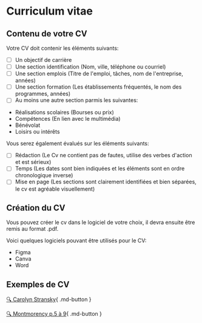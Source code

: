 # Curriculum vitae
## Contenu de votre CV    

Votre CV doit contenir les éléments suivants: 
- [ ] Un objectif de carrière
- [ ] Une section identification (Nom, ville, téléphone ou courriel)
- [ ] Une section emplois (Titre de l'emploi, tâches, nom de l'entreprise, années)
- [ ] Une section formation (Les établissements fréquentés, le nom des programmes, années)
- [ ] Au moins une autre section parmis les suivantes:
- Réalisations scolaires (Bourses ou prix)
- Compétences (En lien avec le multimédia)
- Bénévolat
- Loisirs ou intérêts

Vous serez également évalués sur les éléments suivants: 
- [ ] Rédaction (Le Cv ne contient pas de fautes, utilise des verbes d'action et est sérieux)
- [ ] Temps (Les dates sont bien indiquées et les éléments sont en ordre chronologique inverse)
- [ ] Mise en page (Les sections sont clairement identifiées et bien séparées, le cv est agréable visuellement)

## Création du CV
Vous pouvez créer le cv dans le logiciel de votre choix, il devra ensuite être remis au format .pdf. 

Voici quelques logiciels pouvant être utilisés pour le CV: 
- Figma
- Canva
- Word

## Exemples de CV
[🔍 Carolyn Stransky](https://carolstran.github.io/cv/){ .md-button }      

[🔍 Montmorency p.5 à 9](https://www.cmontmorency.qc.ca/wp-content/uploads/2023/11/Petit-guide-de-recherche-demploi.pdf){ .md-button }      





